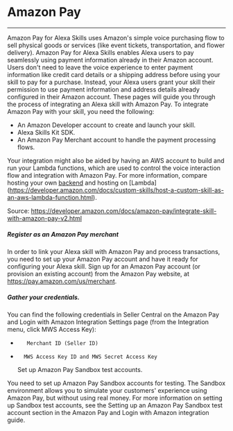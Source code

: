 # Amazon Pay
-------------------------------------------

Amazon Pay for Alexa Skills uses Amazon's simple voice purchasing flow to sell physical goods or services (like event tickets, transportation, and flower delivery). Amazon Pay for Alexa Skills enables Alexa users to pay seamlessly using payment information already in their Amazon account. Users don't need to leave the voice experience to enter payment information like credit card details or a shipping address before using your skill to pay for a purchase. Instead, your Alexa users grant your skill their permission to use payment information and address details already configured in their Amazon account.
These pages will guide you through the process of integrating an Alexa skill with Amazon Pay. To integrate Amazon Pay with your skill, you need the following:

* An Amazon Developer account to create and launch your skill.
* Alexa Skills Kit SDK.
* An Amazon Pay Merchant account to handle the payment processing flows.

Your integration might also be aided by having an AWS account to build and run your Lambda functions, which are used to control the voice interaction flow and integration with Amazon Pay. For more information, compare hosting your own [backend](https://developer.amazon.com/docs/custom-skills/host-a-custom-skill-as-a-web-service.html) and hosting on [Lambda] (https://developer.amazon.com/docs/custom-skills/host-a-custom-skill-as-an-aws-lambda-function.html).

Source: https://developer.amazon.com/docs/amazon-pay/integrate-skill-with-amazon-pay-v2.html

##### Register as an Amazon Pay merchant

In order to link your Alexa skill with Amazon Pay and process transactions, you need to set up your Amazon Pay account and have it ready for configuring your Alexa skill.
Sign up for an Amazon Pay account (or provision an existing account) from the Amazon Pay website, at https://pay.amazon.com/us/merchant.

##### Gather your credentials.

You can find the following credentials in Seller Central on the Amazon Pay and Login with Amazon Integration Settings page (from the Integration menu, click MWS Access Key):

-        Merchant ID (Seller ID)
-       MWS Access Key ID and MWS Secret Access Key
    Set up Amazon Pay Sandbox test accounts.
    
You need to set up Amazon Pay Sandbox accounts for testing. The Sandbox environment allows you to simulate your customers' experience using Amazon Pay, but without using real money. For more information on setting up Sandbox test accounts, see the Setting up an Amazon Pay Sandbox test account section in the Amazon Pay and Login with Amazon integration guide.